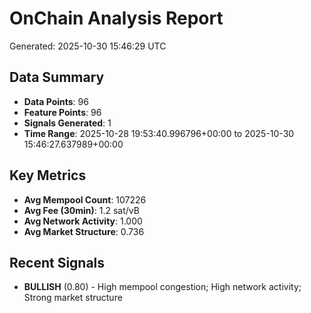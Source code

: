 # OnChain Analysis Report
Generated: 2025-10-30 15:46:29 UTC

## Data Summary
- **Data Points**: 96
- **Feature Points**: 96
- **Signals Generated**: 1
- **Time Range**: 2025-10-28 19:53:40.996796+00:00 to 2025-10-30 15:46:27.637989+00:00

## Key Metrics
- **Avg Mempool Count**: 107226
- **Avg Fee (30min)**: 1.2 sat/vB
- **Avg Network Activity**: 1.000
- **Avg Market Structure**: 0.736

## Recent Signals
- **BULLISH** (0.80) - High mempool congestion; High network activity; Strong market structure
